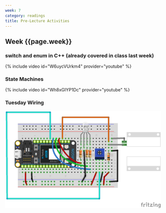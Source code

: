 ```yaml
---
week: 7
category: readings
title: Pre-Lecture Activities
---
```


## Week {{page.week}}

### switch and enum in C++ (already covered in class last week)

  {% include video id="W6uycVUrkm4" provider="youtube" %}

### State Machines

{% include video id="Wh8xGIYP1Dc" provider="youtube" %}

### Tuesday Wiring

![image-20210227172856897](week07.assets/image-20210227172856897.png)
